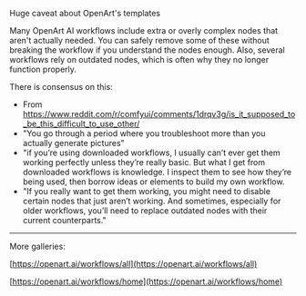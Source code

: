 
Huge caveat about OpenArt's templates

Many OpenArt AI workflows include extra or overly complex nodes that aren't actually needed. You can safely remove some of these without breaking the workflow if you understand the nodes enough. Also, several workflows rely on outdated nodes, which is often why they no longer function properly.

There is consensus on this:
- From https://www.reddit.com/r/comfyui/comments/1drqv3g/is_it_supposed_to_be_this_difficult_to_use_other/
- "You go through a period where you troubleshoot more than you actually generate pictures"
- "if you’re using downloaded workflows, I usually can’t ever get them working perfectly unless they’re really basic. But what I get from downloaded workflows is knowledge. I inspect them to see how they’re being used, then borrow ideas or elements to build my own workflow.
- "If you really want to get them working, you might need to disable certain nodes that just aren’t working. And sometimes, especially for older workflows, you’ll need to replace outdated nodes with their current counterparts."

---


More galleries:

[https://openart.ai/workflows/all](https://openart.ai/workflows/all)  

[https://openart.ai/workflows/home](https://openart.ai/workflows/home)  



  
